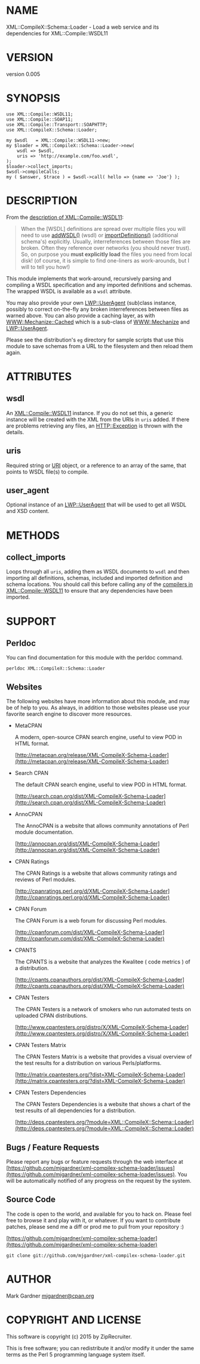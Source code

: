 # NAME

XML::CompileX::Schema::Loader - Load a web service and its dependencies for XML::Compile::WSDL11

# VERSION

version 0.005

# SYNOPSIS

    use XML::Compile::WSDL11;
    use XML::Compile::SOAP11;
    use XML::Compile::Transport::SOAPHTTP;
    use XML::CompileX::Schema::Loader;

    my $wsdl   = XML::Compile::WSDL11->new;
    my $loader = XML::CompileX::Schema::Loader->new(
        wsdl => $wsdl,
        uris => 'http://example.com/foo.wsdl',
    );
    $loader->collect_imports;
    $wsdl->compileCalls;
    my ( $answer, $trace ) = $wsdl->call( hello => {name => 'Joe'} );

# DESCRIPTION

From the
[description of XML::Compile::WSDL11](https://metacpan.org/pod/XML::Compile::WSDL11#DESCRIPTION):

> When the \[WSDL\] definitions are spread over multiple files you will need to
> use [addWSDL()](https://metacpan.org/pod/XML::Compile::WSDL11#Extension) (wsdl) or
> [importDefinitions()](https://metacpan.org/pod/XML::Compile::Schema#Administration)
> (additional schema's)
> explicitly. Usually, interreferences between those files are broken.
> Often they reference over networks (you should never trust). So, on
> purpose you **must explicitly load** the files you need from local disk!
> (of course, it is simple to find one-liners as work-arounds, but I will
> to tell you how!)

This module implements that work-around, recursively parsing and compiling a
WSDL specification and any imported definitions and schemas. The wrapped WSDL
is available as a `wsdl` attribute.

You may also provide your own [LWP::UserAgent](https://metacpan.org/pod/LWP::UserAgent) (sub)class
instance, possibly to correct on-the-fly any broken interreferences between
files as warned above.  You can also provide a caching layer, as with
[WWW::Mechanize::Cached](https://metacpan.org/pod/WWW::Mechanize::Cached) which is a sub-class of
[WWW::Mechanize](https://metacpan.org/pod/WWW::Mechanize) and [LWP::UserAgent](https://metacpan.org/pod/LWP::UserAgent).

Please see the distribution's `eg` directory for sample scripts that use
this module to save schemas from a URL to the filesystem and then reload them
again.

# ATTRIBUTES

## wsdl

An [XML::Compile::WSDL11](https://metacpan.org/pod/XML::Compile::WSDL11) instance. If you do not set
this, a generic instance will be created with the XML from the URIs in `uris`
added. If there are problems retrieving any files, an
[HTTP::Exception](https://metacpan.org/pod/HTTP::Exception) is thrown with the details.

## uris

Required string or [URI](https://metacpan.org/pod/URI) object, or a reference to an array of the same,
that points to WSDL file(s) to compile.

## user\_agent

Optional instance of an [LWP::UserAgent](https://metacpan.org/pod/LWP::UserAgent) that will be used to
get all WSDL and XSD content.

# METHODS

## collect\_imports

Loops through all `uris`, adding them as WSDL documents to `wsdl` and then
importing all definitions, schemas, included and imported definition and schema
locations.  You should call this before calling any of the [compilers in
XML::Compile::WSDL11](https://metacpan.org/pod/XML::Compile::WSDL11#Compilers) to ensure that any
dependencies have been imported.

# SUPPORT

## Perldoc

You can find documentation for this module with the perldoc command.

    perldoc XML::CompileX::Schema::Loader

## Websites

The following websites have more information about this module, and may be of help to you. As always,
in addition to those websites please use your favorite search engine to discover more resources.

- MetaCPAN

    A modern, open-source CPAN search engine, useful to view POD in HTML format.

    [http://metacpan.org/release/XML-CompileX-Schema-Loader](http://metacpan.org/release/XML-CompileX-Schema-Loader)

- Search CPAN

    The default CPAN search engine, useful to view POD in HTML format.

    [http://search.cpan.org/dist/XML-CompileX-Schema-Loader](http://search.cpan.org/dist/XML-CompileX-Schema-Loader)

- AnnoCPAN

    The AnnoCPAN is a website that allows community annotations of Perl module documentation.

    [http://annocpan.org/dist/XML-CompileX-Schema-Loader](http://annocpan.org/dist/XML-CompileX-Schema-Loader)

- CPAN Ratings

    The CPAN Ratings is a website that allows community ratings and reviews of Perl modules.

    [http://cpanratings.perl.org/d/XML-CompileX-Schema-Loader](http://cpanratings.perl.org/d/XML-CompileX-Schema-Loader)

- CPAN Forum

    The CPAN Forum is a web forum for discussing Perl modules.

    [http://cpanforum.com/dist/XML-CompileX-Schema-Loader](http://cpanforum.com/dist/XML-CompileX-Schema-Loader)

- CPANTS

    The CPANTS is a website that analyzes the Kwalitee ( code metrics ) of a distribution.

    [http://cpants.cpanauthors.org/dist/XML-CompileX-Schema-Loader](http://cpants.cpanauthors.org/dist/XML-CompileX-Schema-Loader)

- CPAN Testers

    The CPAN Testers is a network of smokers who run automated tests on uploaded CPAN distributions.

    [http://www.cpantesters.org/distro/X/XML-CompileX-Schema-Loader](http://www.cpantesters.org/distro/X/XML-CompileX-Schema-Loader)

- CPAN Testers Matrix

    The CPAN Testers Matrix is a website that provides a visual overview of the test results for a distribution on various Perls/platforms.

    [http://matrix.cpantesters.org/?dist=XML-CompileX-Schema-Loader](http://matrix.cpantesters.org/?dist=XML-CompileX-Schema-Loader)

- CPAN Testers Dependencies

    The CPAN Testers Dependencies is a website that shows a chart of the test results of all dependencies for a distribution.

    [http://deps.cpantesters.org/?module=XML::CompileX::Schema::Loader](http://deps.cpantesters.org/?module=XML::CompileX::Schema::Loader)

## Bugs / Feature Requests

Please report any bugs or feature requests through the web
interface at
[https://github.com/mjgardner/xml-compilex-schema-loader/issues](https://github.com/mjgardner/xml-compilex-schema-loader/issues).
You will be automatically notified of any progress on the
request by the system.

## Source Code

The code is open to the world, and available for you to hack on. Please feel free to browse it and play
with it, or whatever. If you want to contribute patches, please send me a diff or prod me to pull
from your repository :)

[https://github.com/mjgardner/xml-compilex-schema-loader](https://github.com/mjgardner/xml-compilex-schema-loader)

    git clone git://github.com/mjgardner/xml-compilex-schema-loader.git

# AUTHOR

Mark Gardner <mjgardner@cpan.org>

# COPYRIGHT AND LICENSE

This software is copyright (c) 2015 by ZipRecruiter.

This is free software; you can redistribute it and/or modify it under
the same terms as the Perl 5 programming language system itself.
